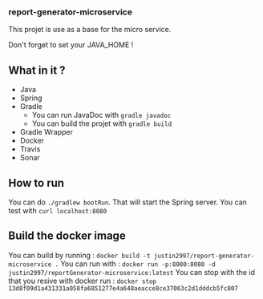 ### report-generator-microservice
This projet is use as a base for the micro service.

Don't forget to set your JAVA_HOME !

## What in it ?
- Java
- Spring
- Gradle 
    - You can run JavaDoc with `gradle javadoc`
    - You can build the projet with `gradle build`
- Gradle Wrapper
- Docker
- Travis
- Sonar

## How to run
You can do `./gradlew bootRun`. That will start the Spring server. You can test with `curl localhost:8080`

## Build the docker image
You can build by running : `docker build -t justin2997/report-generator-microservice .`
You can run with : `docker run -p:8080:8080 -d justin2997/reportGenerator-microservice:latest`
You can stop with the id that you resive with docker run : `docker stop 13d8f09d1a431331a058fa6851277e4a648aeacce8ce37063c2d1dddcb5fc807`

